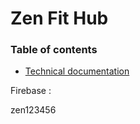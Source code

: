 # Zen Fit Hub
### Table of contents
- [Technical documentation](https://docs.google.com/document/d/1NyHD144fAnsYesZ8c4oHNyNuLgtyNLtCkG0DYduIFhQ/edit?usp=sharing)



Firebase :

zen123456